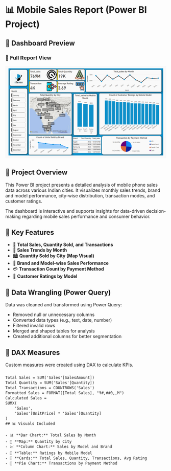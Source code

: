 # 📊 Mobile Sales Report (Power BI Project)
## 📸 Dashboard Preview

### 🔷 Full Report View
![Full Report](https://github.com/kuMRroHiT/PowerBI-Mobile-Sales-Analysis-Dashboard/blob/main/Mobile%20Report%20ss.png)

## 📝 Project Overview

This Power BI project presents a detailed analysis of mobile phone sales data across various Indian cities. It visualizes monthly sales trends, brand and model performance, city-wise distribution, transaction modes, and customer ratings.

The dashboard is interactive and supports insights for data-driven decision-making regarding mobile sales performance and consumer behavior.

## 📁 Key Features

- 🚀 **Total Sales, Quantity Sold, and Transactions**
- 📅 **Sales Trends by Month**
- 🏙️ **Quantity Sold by City (Map Visual)**
- 📱 **Brand and Model-wise Sales Performance**
- 💳 **Transaction Count by Payment Method**
- 🌟 **Customer Ratings by Model**

## 🧹 Data Wrangling (Power Query)

Data was cleaned and transformed using Power Query:
- Removed null or unnecessary columns
- Converted data types (e.g., text, date, number)
- Filtered invalid rows
- Merged and shaped tables for analysis
- Created additional columns for better segmentation

## 🧮 DAX Measures

Custom measures were created using DAX to calculate KPIs.

###
```dax
Total Sales = SUM('Sales'[SalesAmount])
Total Quantity = SUM('Sales'[Quantity])
Total Transactions = COUNTROWS('Sales')
Formatted Sales = FORMAT([Total Sales], "₹#,##0,,M")
Calculated Sales = 
SUMX(
    'Sales',
    'Sales'[UnitPrice] * 'Sales'[Quantity]
)
## 📊 Visuals Included

- 📊 **Bar Chart:** Total Sales by Month
- 🧭 **Map:** Quantity by City
- 📈 **Column Chart:** Sales by Model and Brand
- 🧾 **Table:** Ratings by Mobile Model
- 🧮 **Cards:** Total Sales, Quantity, Transactions, Avg Rating
- 🥧 **Pie Chart:** Transactions by Payment Method

